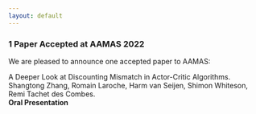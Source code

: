```yaml
---
layout: default
---
```


### 1 Paper Accepted at AAMAS 2022
We are pleased to announce one accepted paper to AAMAS:

A Deeper Look at Discounting Mismatch in Actor-Critic Algorithms.  
Shangtong Zhang, Romain Laroche, Harm van Seijen, Shimon Whiteson, Remi Tachet des Combes.  
**Oral Presentation**